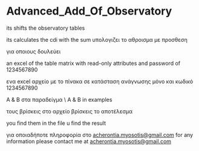 # Advanced_Add_Of_Observatory
its shifts the observatory tables 

its calculates the cdi with the sum 
υπολογιζει το αθροισμα με προσθεση

για οποιους δουλεύει

an excel of the table matrix with read-only attributes and password of 1234567890

ενα excel αρχείο με το πίνακα σε κατάσταση ανάγνωσης μόνο και κωδικό 1234567890

Α & Β στα παραδείγμα \\ A & B in examples 

τους βρίσκεις στο αρχείο βρίσκεις το αποτέλεσμα 

you find them in the file u find the result 



για οποιαδήποτε πληροφορία στο acherontia.myosotis@gmail.com
for any information please contact me 
at acherontia.myosotis@gmail.com
